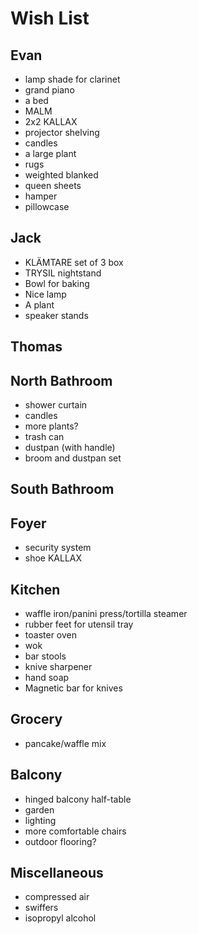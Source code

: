 # Wish List
## Evan
- lamp shade for clarinet
- grand piano
- a bed
- MALM
- 2x2 KALLAX
- projector shelving
- candles
- a large plant
- rugs
- weighted blanked
- queen sheets
- hamper
- pillowcase

## Jack
- KLÄMTARE set of 3 box
- TRYSIL nightstand
- Bowl for baking
- Nice lamp
- A plant
- speaker stands

## Thomas

## North Bathroom
- shower curtain
- candles
- more plants?
- trash can
- dustpan (with handle)
- broom and dustpan set

## South Bathroom

## Foyer
- security system
- shoe KALLAX

## Kitchen
- waffle iron/panini press/tortilla steamer
- rubber feet for utensil tray
- toaster oven
- wok
- bar stools
- knive sharpener
- hand soap
- Magnetic bar for knives

## Grocery
- pancake/waffle mix

## Balcony
- hinged balcony half-table
- garden
- lighting
- more comfortable chairs
- outdoor flooring?

## Miscellaneous
- compressed air
- swiffers
- isopropyl alcohol
